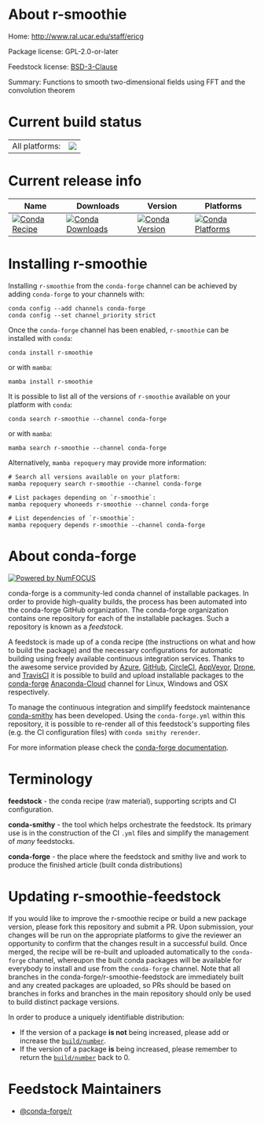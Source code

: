 About r-smoothie
================

Home: http://www.ral.ucar.edu/staff/ericg

Package license: GPL-2.0-or-later

Feedstock license: [BSD-3-Clause](https://github.com/conda-forge/r-smoothie-feedstock/blob/main/LICENSE.txt)

Summary: Functions to smooth two-dimensional fields using FFT and the convolution theorem

Current build status
====================


<table><tr><td>All platforms:</td>
    <td>
      <a href="https://dev.azure.com/conda-forge/feedstock-builds/_build/latest?definitionId=1629&branchName=main">
        <img src="https://dev.azure.com/conda-forge/feedstock-builds/_apis/build/status/r-smoothie-feedstock?branchName=main">
      </a>
    </td>
  </tr>
</table>

Current release info
====================

| Name | Downloads | Version | Platforms |
| --- | --- | --- | --- |
| [![Conda Recipe](https://img.shields.io/badge/recipe-r--smoothie-green.svg)](https://anaconda.org/conda-forge/r-smoothie) | [![Conda Downloads](https://img.shields.io/conda/dn/conda-forge/r-smoothie.svg)](https://anaconda.org/conda-forge/r-smoothie) | [![Conda Version](https://img.shields.io/conda/vn/conda-forge/r-smoothie.svg)](https://anaconda.org/conda-forge/r-smoothie) | [![Conda Platforms](https://img.shields.io/conda/pn/conda-forge/r-smoothie.svg)](https://anaconda.org/conda-forge/r-smoothie) |

Installing r-smoothie
=====================

Installing `r-smoothie` from the `conda-forge` channel can be achieved by adding `conda-forge` to your channels with:

```
conda config --add channels conda-forge
conda config --set channel_priority strict
```

Once the `conda-forge` channel has been enabled, `r-smoothie` can be installed with `conda`:

```
conda install r-smoothie
```

or with `mamba`:

```
mamba install r-smoothie
```

It is possible to list all of the versions of `r-smoothie` available on your platform with `conda`:

```
conda search r-smoothie --channel conda-forge
```

or with `mamba`:

```
mamba search r-smoothie --channel conda-forge
```

Alternatively, `mamba repoquery` may provide more information:

```
# Search all versions available on your platform:
mamba repoquery search r-smoothie --channel conda-forge

# List packages depending on `r-smoothie`:
mamba repoquery whoneeds r-smoothie --channel conda-forge

# List dependencies of `r-smoothie`:
mamba repoquery depends r-smoothie --channel conda-forge
```


About conda-forge
=================

[![Powered by
NumFOCUS](https://img.shields.io/badge/powered%20by-NumFOCUS-orange.svg?style=flat&colorA=E1523D&colorB=007D8A)](https://numfocus.org)

conda-forge is a community-led conda channel of installable packages.
In order to provide high-quality builds, the process has been automated into the
conda-forge GitHub organization. The conda-forge organization contains one repository
for each of the installable packages. Such a repository is known as a *feedstock*.

A feedstock is made up of a conda recipe (the instructions on what and how to build
the package) and the necessary configurations for automatic building using freely
available continuous integration services. Thanks to the awesome service provided by
[Azure](https://azure.microsoft.com/en-us/services/devops/), [GitHub](https://github.com/),
[CircleCI](https://circleci.com/), [AppVeyor](https://www.appveyor.com/),
[Drone](https://cloud.drone.io/welcome), and [TravisCI](https://travis-ci.com/)
it is possible to build and upload installable packages to the
[conda-forge](https://anaconda.org/conda-forge) [Anaconda-Cloud](https://anaconda.org/)
channel for Linux, Windows and OSX respectively.

To manage the continuous integration and simplify feedstock maintenance
[conda-smithy](https://github.com/conda-forge/conda-smithy) has been developed.
Using the ``conda-forge.yml`` within this repository, it is possible to re-render all of
this feedstock's supporting files (e.g. the CI configuration files) with ``conda smithy rerender``.

For more information please check the [conda-forge documentation](https://conda-forge.org/docs/).

Terminology
===========

**feedstock** - the conda recipe (raw material), supporting scripts and CI configuration.

**conda-smithy** - the tool which helps orchestrate the feedstock.
                   Its primary use is in the construction of the CI ``.yml`` files
                   and simplify the management of *many* feedstocks.

**conda-forge** - the place where the feedstock and smithy live and work to
                  produce the finished article (built conda distributions)


Updating r-smoothie-feedstock
=============================

If you would like to improve the r-smoothie recipe or build a new
package version, please fork this repository and submit a PR. Upon submission,
your changes will be run on the appropriate platforms to give the reviewer an
opportunity to confirm that the changes result in a successful build. Once
merged, the recipe will be re-built and uploaded automatically to the
`conda-forge` channel, whereupon the built conda packages will be available for
everybody to install and use from the `conda-forge` channel.
Note that all branches in the conda-forge/r-smoothie-feedstock are
immediately built and any created packages are uploaded, so PRs should be based
on branches in forks and branches in the main repository should only be used to
build distinct package versions.

In order to produce a uniquely identifiable distribution:
 * If the version of a package **is not** being increased, please add or increase
   the [``build/number``](https://docs.conda.io/projects/conda-build/en/latest/resources/define-metadata.html#build-number-and-string).
 * If the version of a package **is** being increased, please remember to return
   the [``build/number``](https://docs.conda.io/projects/conda-build/en/latest/resources/define-metadata.html#build-number-and-string)
   back to 0.

Feedstock Maintainers
=====================

* [@conda-forge/r](https://github.com/conda-forge/r/)

